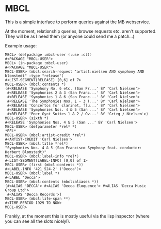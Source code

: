 MBCL
====

This is a simple interface to perform queries against the MB
webservice.

At the moment, relationship queries, browse requests etc. aren't
supported. They will be as I need them (or anyone could send me a
patch...)

Example usage:

    MBCL> (defpackage :mbcl-user (:use :cl))
    #<PACKAGE "MBCL-USER">
    MBCL> (in-package :mbcl-user)
    #<PACKAGE "MBCL-USER">
    MBCL-USER> (mbcl:search-request "artist:nielsen AND symphony AND blomstedt" :type "release")
    #<LIST-SEGMENT(RELEASE) [0,6] of 7>
    MBCL-USER> (mbcl:contents *)
    (#<RELEASE 'Symphony No. 6 etc. (San Fr...' BY 'Carl Nielsen'>
     #<RELEASE 'Symphonies 2 & 3 (San Franc...' BY 'Carl Nielsen'>
     #<RELEASE 'Symphonies 1 & 6 (San Franc...' BY 'Carl Nielsen'>
     #<RELEASE 'The Symphonies Nos. 1 - 3 (...' BY 'Carl Nielsen'>
     #<RELEASE 'Concertos for clarinet, flu...' BY 'Carl Nielsen'>
     #<RELEASE 'Symphonies Nos. 4 & 5 (San ...' BY 'Carl Nielsen'>
     #<RELEASE 'Peer Gynt Suites 1 & 2 / Ov...' BY 'Grieg / Nielsen'>)
    MBCL-USER> (sixth *)
    #<RELEASE 'Symphonies Nos. 4 & 5 (San ...' BY 'Carl Nielsen'>
    MBCL-USER> (defparameter *rel* *)
    *REL*
    MBCL-USER> (mbcl:artist-credit *rel*)
    #<ARTIST-CREDIT 'Carl Nielsen'>
    MBCL-USER> (mbcl:title *rel*)
    "Symphonies Nos. 4 & 5 (San Francisco Symphony feat. conductor: Herbert Blomstedt)"
    MBCL-USER> (mbcl:label-info *rel*)
    #<LIST-SEGMENT(LABEL-INFO) [0,0] of 1>
    MBCL-USER> (first (mbcl:contents *))
    #<LABEL-INFO '421 524-2' ('Decca')>
    MBCL-USER> (mbcl:label *)
    #<LABEL 'Decca'>
    MBCL-USER> (mbcl:contents (mbcl:aliases *))
    (#<ALIAS 'DECCA'> #<ALIAS 'Decca Eloquence'> #<ALIAS 'Decca Music Group Ltd'>
     #<ALIAS 'Decca Records'>)
    MBCL-USER> (mbcl:life-span **)
    #<TIME-PERIOD 1929 TO NOW>
    MBCL-USER> 

Frankly, at the moment this is mostly useful via the lisp inspector
(where you can see all the slots nicely!).
